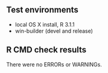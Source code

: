 ## Test environments
* local OS X install, R 3.1.1
* win-builder (devel and release)

## R CMD check results
There were no ERRORs or WARNINGs.
